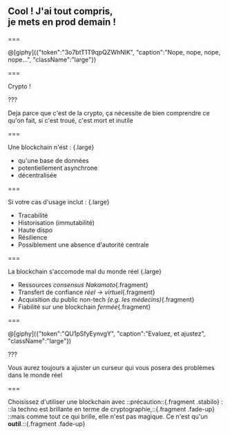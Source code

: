 <!--{section^1:data-breadcrumb="Cool ! J'ai tout compris, je mets en prod demain !"}-->

<!--{.interleaf data-background-image="/img/unsplash/daniel-cheung-129839-unsplash.jpg"}-->
<!-- Photo by Daniel Cheung on Unsplash -->

## Cool ! J'ai tout compris,<br>je mets en prod demain !

===

@[giphy]({"token":"3o7btT1T9qpQZWhNlK", "caption":"Nope, nope, nope, nope…", "className":"large"})

===
<!--{.punchline data-background-image="/img/unsplash/cmdr-shane-610506-unsplash.jpg"}-->

Crypto !

???

Deja parce que c'est de la crypto, ça nécessite de bien comprendre ce qu'on fait, si c'est troué, c'est mort et inutile

===
<!--{.x-large}-->

Une blockchain n'est : {.large}

- qu'une base de données
- potentiellement asynchrone
- décentralisée

===
<!--{.x-large}-->

Si votre cas d'usage inclut : {.large}

- Tracabilité
- Historisation (immutabilité)
- Haute dispo
- Résilience
- Possiblement une absence d'autorité centrale

===
<!--{.x-large}-->

La blockchain s'accomode mal du monde réel {.large}

- Ressources _consensus Nakamoto_{.fragment}
- Transfert de confiance _réel → virtuel_{.fragment}
- Acquisition du public non-tech _(e.g. les médecins)_{.fragment}
- Fiabilité sur une blockchain _fermée_{.fragment}

===

@[giphy]({"token":"QU1pSfyEynvgY", "caption":"Evaluez, et ajustez", "className":"large"})

???

Vous aurez toujours a ajuster un curseur qui vous posera des problèmes dans le monde réel

===
<!--{.left.x-large}-->

Choisissez d'utiliser une blockchain avec ::précaution::{.fragment .stabilo} :
::la techno est brillante en terme de cryptographie,::{.fragment .fade-up}
::mais comme tout ce qui brille, elle n'est pas magique.
Ce n'est qu'un **outil**.::{.fragment .fade-up}
